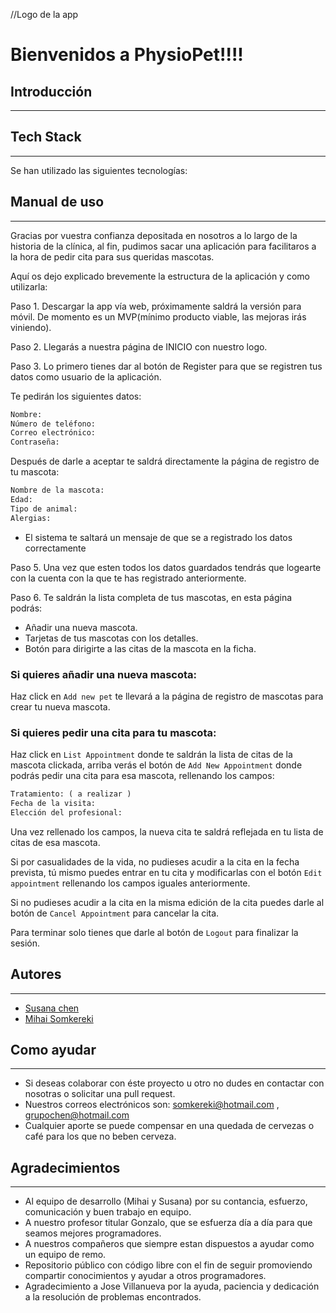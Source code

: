 //Logo de la app


# Bienvenidos a PhysioPet!!!!

## Introducción
---


## Tech Stack
---
Se han utilizado las siguientes tecnologías:

<p align="left>
<a href="https://developer.mozilla.org/en-US/docs/Web/JavaScript" target="_blank">
</p>




## Manual de uso
----
Gracias por vuestra confianza depositada en nosotros a lo largo de la historia de la clínica, al fin, pudimos sacar una aplicación para facilitaros a la hora de pedir cita para sus queridas mascotas.

Aquí os dejo explicado brevemente la estructura de la aplicación y como utilizarla:

Paso 1. Descargar la app vía web, próximamente saldrá la versión para móvil. De momento es un MVP(mínimo producto viable, las mejoras irás viniendo).

Paso 2. Llegarás a nuestra página de INICIO con nuestro logo.

Paso 3. Lo primero tienes dar al botón de Register para que se registren tus datos como usuario de la aplicación.

Te pedirán los siguientes datos:

```html
Nombre:
Número de teléfono:
Correo electrónico:
Contraseña:
```

Después de darle a aceptar te saldrá directamente la página de registro de tu mascota:

`````html
Nombre de la mascota:
Edad:
Tipo de animal:
Alergias:
`````

- El sistema te saltará un mensaje de que se a registrado los datos correctamente

Paso 5. Una vez que esten todos los datos guardados tendrás que logearte con la cuenta con la que te has registrado anteriormente.

Paso 6. Te saldrán la lista completa de tus mascotas, en esta página podrás:

- Añadir una nueva mascota.
- Tarjetas de tus mascotas con los detalles.
- Botón para dirigirte a las citas de la mascota en la ficha.

### Si quieres añadir una nueva mascota:

Haz click en `Add new pet` te llevará a la página de registro de mascotas para crear tu nueva mascota.

### Si quieres pedir una cita para tu mascota:

Haz click en `List Appointment` donde te saldrán la lista de citas de la mascota clickada, arriba verás el botón de `Add New Appointment` donde podrás pedir una cita para esa mascota, rellenando los campos:

```html
Tratamiento: ( a realizar ) 
Fecha de la visita:
Elección del profesional:
```

Una vez rellenado los campos, la nueva cita te saldrá reflejada en tu lista de citas de esa mascota.

Si por casualidades de la vida, no pudieses acudir a la cita en la fecha prevista, tú mismo puedes entrar en tu cita y modificarlas con el botón `Edit appointment` rellenando los campos iguales anteriormente.

Si no pudieses acudir a la cita en la misma edición de la cita puedes darle al botón de `Cancel Appointment` para cancelar la cita.

Para terminar solo tienes que darle al botón de `Logout` para finalizar la sesión.


## Autores
-----

* [Susana chen](https://github.com/susanachen03)
* [Mihai Somkereki](https://github.com/susanachen03)

## Como ayudar
----
* Si deseas colaborar con éste proyecto u otro no dudes en contactar con nosotras o solicitar una pull request.
* Nuestros correos electrónicos son: [somkereki@hotmail.com](mailto:somkereki@hotmail.com) , [grupochen@hotmail.com](mailto:grupochen@hotmail.com)
* Cualquier aporte se puede compensar en una quedada de cervezas o café para los que no beben cerveza.
  
## Agradecimientos
----
* Al equipo de desarrollo (Mihai y Susana) por su contancia, esfuerzo, comunicación y buen trabajo en equipo.
*  A nuestro profesor titular Gonzalo, que se esfuerza día a día para que seamos mejores programadores.
*  A nuestros compañeros que siempre estan dispuestos a ayudar como un equipo de remo.
*  Repositorio público con código libre con el fin de seguir promoviendo compartir conocimientos y ayudar a otros programadores.
*  Agradecimiento a Jose Villanueva por la ayuda, paciencia y dedicación a la resolución de problemas encontrados.